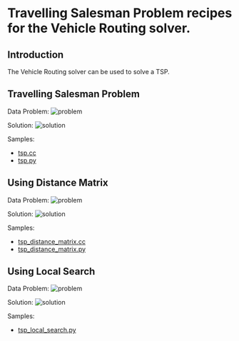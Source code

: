 # Travelling Salesman Problem recipes for the Vehicle Routing solver.

## Introduction

The Vehicle Routing solver can be used to solve a TSP.

## Travelling Salesman Problem
Data Problem:
![problem](tsp.svg)

Solution:
![solution](tsp_solution.svg)

Samples:
* [tsp.cc](../samples/tsp.cc)
* [tsp.py](../samples/tsp.py)

## Using Distance Matrix
Data Problem:
![problem](tsp_distance_matrix.svg)

Solution:
![solution](tsp_distance_matrix_solution.svg)

Samples:
* [tsp_distance_matrix.cc](../samples/tsp_distance_matrix.cc)
* [tsp_distance_matrix.py](../samples/tsp_distance_matrix.py)

## Using Local Search
Data Problem:
![problem](tsp_local_search.svg)

Solution:
![solution](tsp_local_search_solution.svg)

Samples:
* [tsp_local_search.py](../samples/tsp_local_search.py)
